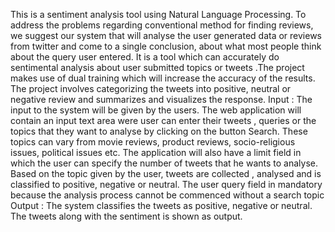 This is a sentiment analysis tool using Natural Language Processing. To address the problems regarding conventional method for finding reviews, we suggest our system that will analyse the user generated data or reviews from twitter and come to a single conclusion, about what most people think about the query user entered. It is a tool which can accurately do sentimental analysis about user submitted topics or tweets .The project makes use of dual training which will increase the accuracy of the results. The project involves categorizing the tweets into positive, neutral or negative review and summarizes and visualizes the response.
Input : The input to the system will be given by the users. The web application will contain an input text area were user can enter their tweets , queries or the topics that they want to analyse by clicking on the button Search. These topics can vary from movie reviews, product reviews, socio-religious issues, political issues etc. The application will also have a limit field in which the user can specify the number of tweets that he wants to analyse. Based on the topic given by the user, tweets are collected , analysed and is classified to positive, negative or neutral. The user query field in mandatory because the analysis process cannot be commenced without a search topic
Output : The system classifies the tweets as positive, negative or neutral. The tweets along with the sentiment is shown as output.
